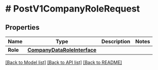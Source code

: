 # # PostV1CompanyRoleRequest


## Properties 


Name | Type | Description | Notes
------------ | ------------- | ------------- | -------------
**Role**| [**CompanyDataRoleInterface**](CompanyDataRoleInterface.md) |   |


[[Back to Model list]](../../README.md#models) [[Back to API list]](../../README.md#endpoints) [[Back to README]](../../README.md)

